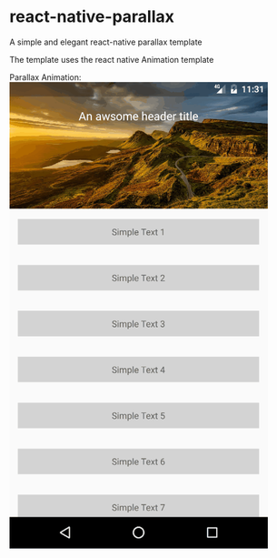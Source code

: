 # react-native-parallax
A simple and elegant react-native parallax template

The template uses the react native Animation template



Parallax Animation: ![Alt](https://github.com/Deepankar01/react-native-parallax/blob/master/parallax.gif "Parallax Animation")